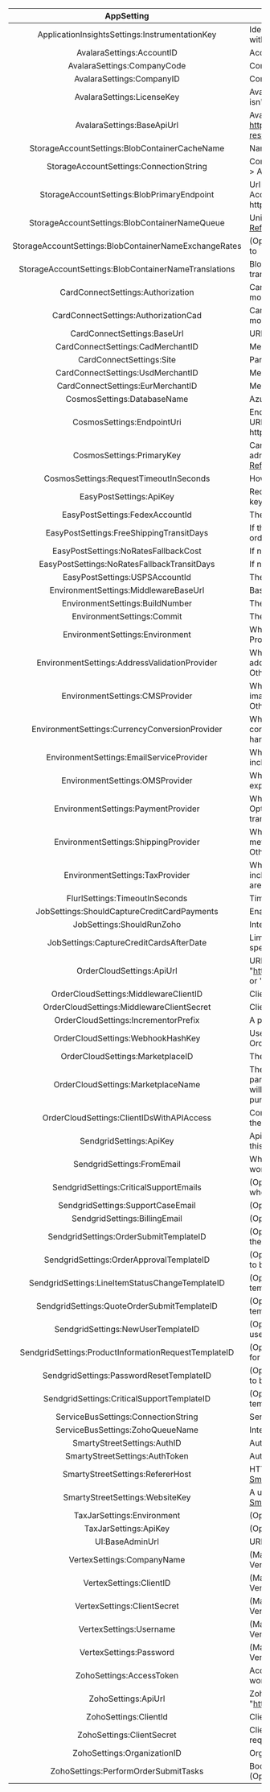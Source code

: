 ﻿|                      AppSetting                       | Description                                                                                                                                                                                                                 |
| :---------------------------------------------------: | --------------------------------------------------------------------------------------------------------------------------------------------------------------------------------------------------------------------------- |
|    ApplicationInsightsSettings:InstrumentationKey     | Identifies the resouce you want to associate your telemetry data with. [App Insights Overview](https://docs.microsoft.com/en-us/azure/azure-monitor/app/app-insights-overview)                                              |
|               AvalaraSettings:AccountID               | AccountId associated to Avalara account                                                                                                                                                                                     |
|              AvalaraSettings:CompanyCode              | Company name associated with Avalara                                                                                                                                                                                        |
|               AvalaraSettings:CompanyID               | ComapanyID associated with Avalara                                                                                                                                                                                          |
|              AvalaraSettings:LicenseKey               | Avalara License Key - Responses are mocked in Test and UAT if this isn't provided.                                                                                                                                          |
|              AvalaraSettings:BaseApiUrl               | Avalara Url to use based on environment (eg: https://rest.avatax.com/api/v2, https://sandbox-rest.avatax.com/api/v2)                                                                                                        |
|     StorageAccountSettings:BlobContainerCacheName     | Name of cache used with Azure blob storage                                                                                                                                                                                  |
|        StorageAccountSettings:ConnectionString        | Connection string for the storage account. Found in Storage Account > Access Keys                                                                                                                                           |
|      StorageAccountSettings:BlobPrimaryEndpoint       | Url for the blob storage that is hosted in Azure. Found in Storage Account > Endpoints > Primary endpoint. Format is https://{STORAGEACCOUNT_NAME}.blob.core.windows.net/                                                   |
|     StorageAccountSettings:BlobContainerNameQueue     | Unique name to signify queue within an account. [Microsoft Reference](https://docs.microsoft.com/en-us/rest/api/storageservices/naming-queues-and-metadata)                                                                 |
| StorageAccountSettings:BlobContainerNameExchangeRates | (Optional) Blob container that the exchange rates reside in defaults to                                                                                                                                                     |
| StorageAccountSettings:BlobContainerNameTranslations  | Blob container that translations reside in. By default only english translations are provide                                                                                                                                |
|           CardConnectSettings:Authorization           | CardConnect specific token for authorization - Responses are mocked in Test and UAT if this isn't provided.                                                                                                                 |
|         CardConnectSettings:AuthorizationCad          | CardConnect specific token for authorization (CAD) - Responses are mocked in Test and UAT if this isn't provided.                                                                                                           |
|              CardConnectSettings:BaseUrl              | URL used to connect to CardConnect (eg: cardconnect.com)                                                                                                                                                                    |
|           CardConnectSettings:CadMerchantID           | Merchant ID used for CAD, if applicable.                                                                                                                                                                                    |
|               CardConnectSettings:Site                | Partner level grouping. (eg: https://<site>.cardconnect.com), if applicable                                                                                                                                                 |
|           CardConnectSettings:UsdMerchantID           | Merchant ID used for USD                                                                                                                                                                                                    |
|           CardConnectSettings:EurMerchantID           | Merchant ID used for EUR                                                                                                                                                                                                    |
|              CosmosSettings:DatabaseName              | Azure database resource name                                                                                                                                                                                                |
|              CosmosSettings:EndpointUri               | Endpoint for your Cosmos instance. Can be found under Overview > URI. Is in the form https://{COSMOS_DB_ACCOUNT_NAME}.documents.azure.com:443/                                                                              |
|               CosmosSettings:PrimaryKey               | Can be found in Keys > Primary Key. Provides access to all the administrative resources for the database account [Microsoft Reference](https://docs.microsoft.com/en-us/azure/cosmos-db/secure-access-to-data#primary-keys) |
|        CosmosSettings:RequestTimeoutInSeconds         | How long before a request should be timed out                                                                                                                                                                               |
|                EasyPostSettings:ApiKey                | Required on every request. Used to authenticate as basic user. API keys give full read/write access to your account                                                                                                         |
|                EasyPostSettings:FedexAccountId        | The FedEx carrier account identifier.                                                                                                         |
|       EasyPostSettings:FreeShippingTransitDays        | If the order has free shipping, this marks the transit days for the order                                                                                                                                                   |
|         EasyPostSettings:NoRatesFallbackCost          | If no shipping rates are returned, use this as a fallback cost                                                                                                                                                              |
|      EasyPostSettings:NoRatesFallbackTransitDays      | If no shipping rates are returned, use this as a fallback transit days                                                                                                                                                      |
|            EasyPostSettings:USPSAccountId             | The USPS carrier account identifier. (Not used at this time) |
|         EnvironmentSettings:MiddlewareBaseUrl         | Base URL to the middleware API                                                                                                                                                                                              |
|            EnvironmentSettings:BuildNumber            | The build number, automatically set during deploy                                                                                                                                                                           |
|              EnvironmentSettings:Commit               | The commit, automatically set during deploy                                                                                                                                                                                 |
|            EnvironmentSettings:Environment            | Which environment this config will be used in (Test, UAT, Production).                                                                                                                                                      |
|     EnvironmentSettings:AddressValidationProvider     | Which address validation service provider will be used where address validation has been requested. Options include: "Smarty". Otherwise not handled. |
|             EnvironmentSettings:CMSProvider           | Which content management system provider will be used for storing images and pdfs for product information. Options include: N/A. Otherwise will default to custom integration with Azure blob storage. |
|     EnvironmentSettings:CurrencyConversionProvider    | Which currency conversion provider should be used for currency conversion. Options include: "ExchangeRates". Otherwise not handled. |
|        EnvironmentSettings:EmailServiceProvider       | Which email service provider should be used for emails. Options include: "SendGrid". Otherwise no emails will be sent. |
|             EnvironmentSettings:OMSProvider           | Which order management service provider should be used for exporting orders to. Options include: "Zoho". Otherwise not handled. |
|          EnvironmentSettings:PaymentProvider          | Which payment service provider should be used for payments. Options include: "CardConnect". Otherwise all payments and transactions are mocked. |
|          EnvironmentSettings:ShippingProvider         | Which shipping service provider should be used for shipping methods and fees calculation. Options include: "EasyPost". Otherwise not handled. |
|            EnvironmentSettings:TaxProvider            | Which tax service should be used for tax calculation. Options include: "Avalara", "Taxjar", or "Vertex". Otherwise mock responses are returned from the DefaultTaxProvider implementation. |
|            FlurlSettings:TimeoutInSeconds             | Timeout in seconds until Flurl (http client) will timeout                                                                                                                                                                   |
|     JobSettings:ShouldCaptureCreditCardPayments       | Enables payment capture job |
|              JobSettings:ShouldRunZoho                | Intended for Zoho integration (Not used at this time) |
|        JobSettings:CaptureCreditCardsAfterDate        | Limits the payment capture job to retrieve orders submitted after specific date |
|               OrderCloudSettings:ApiUrl               | URL to connect to OrderCloud (eg: "https://sandboxapi.ordercloud.io" "https://stagingapi.ordercloud.io", or "https://api.ordercloud.io")                                                                                    |
|         OrderCloudSettings:MiddlewareClientID         | ClientID used to interface with OrderCloud                                                                                                                                                                                  |
|       OrderCloudSettings:MiddlewareClientSecret       | Client Secret used to interface with OrderCloud                                                                                                                                                                             |
|         OrderCloudSettings:IncrementorPrefix          | A prefix used in all orderIDs to create a distinct incrementor                                                                                                                                                              |
|           OrderCloudSettings:WebhookHashKey           | Used to validate requests from webhooks are coming from OrderCloud                                                                                                                                                          |
|           OrderCloudSettings:MarketplaceID            | The ID of the Marketplace                                                                                                                                                                                                   |
|          OrderCloudSettings:MarketplaceName           | The Name of your Marketplace. If you're a marketplace owner that is participating in commerce then any orders placed for your products will display MarketplaceName as the company that the user is purchasing from         |
|      OrderCloudSettings:ClientIDsWithAPIAccess        | Comma-separated list of API Client IDs that will have API access to the middleware |
|                SendgridSettings:ApiKey                | Api Key given by SendGrid (Optional but emails won't work without this)                                                                                                                                                     |
|              SendgridSettings:FromEmail               | What account emails should be sent from (Optional but emails won't work without this)                                                                                                                                       |
|        SendgridSettings:CriticalSupportEmails         | (Optional) Comma delimited list of emails that should be contacted when critical failures occur that require manual intervention                                                                                           |
|           SendgridSettings:SupportCaseEmail           | (Optional) Email to send support cases to                                                                                                                                                                                   |
|             SendgridSettings:BillingEmail             | (Optional) Email to send for payment, billing, or refund queries                                                                                                                                                            |
|        SendgridSettings:OrderSubmitTemplateID         | (Optional) (Optional but required to send OrderSubmit emails) ID for the template to be used for OrderSubmit emails                                                                                                         |
|       SendgridSettings:OrderApprovalTemplateID        | (Optional but required to send OrderApproval emails) ID for template to be used for OrderApproval emails                                                                                                                    |
|    SendgridSettings:LineItemStatusChangeTemplateID    | (Optional but required to send LineItemStatusChange emails) ID for template to be used for LineItemStatusChange emails                                                                                                      |
|      SendgridSettings:QuoteOrderSubmitTemplateID      | (Optional but required to send QuoteOrderSubmit emails) ID for template to be used for QuoteOrderSubmit emails                                                                                                              |
|          SendgridSettings:NewUserTemplateID           | (Optional but required to send NewUser emails) ID for template to be used for NewUser emails                                                                                                                                |
| SendgridSettings:ProductInformationRequestTemplateID  | (Optional but required to send ProductInformationRequest emails) ID for template to be used for ProductInformationRequest emails                                                                                            |
|       SendgridSettings:PasswordResetTemplateID        | (Optional but required to send PasswordReset emails) ID for template to be used for PasswordReset emails                                                                                                                    |
|      SendgridSettings:CriticalSupportTemplateID       | (Optional) but required to send CriticalSupport emails) ID for template to be used for CriticalSupport emails                                                                                                               |
|          ServiceBusSettings:ConnectionString          | Service bus client connection string |
|            ServiceBusSettings:ZohoQueueName           | Intended for Zoho integration (Not used at this time) |
|              SmartyStreetSettings:AuthID              | Authentication ID used to connect with SmartyStreet |
|            SmartyStreetSettings:AuthToken             | Authorization token used to connect with SmartyStreet |
|           SmartyStreetSettings:RefererHost            | HTTP Header to a hostname/IP address listed with the Website Key [SmartyStreet Docs](https://smartystreets.com/docs/cloud/authentication) |
|            SmartyStreetSettings:WebsiteKey            | A unique key that can be associated with one or more hostnames. [SmartyStreet Docs](https://smartystreets.com/docs/cloud/authentication) |
|               TaxJarSettings:Environment              | (Optional) The TaxJar environment, "Sandbox" or "Production" |
|                 TaxJarSettings:ApiKey                 | (Optional) The TaxJar API key |
|                    UI:BaseAdminUrl                    | URL to the admin app used                                                                                                                                                                                                   |
|               VertexSettings:CompanyName              | (Mandatory when EnvironmentSettings:TaxProvider is Vertex) The Vertex company name |
|                VertexSettings:ClientID                | (Mandatory when EnvironmentSettings:TaxProvider is Vertex) The Vertex client id |
|              VertexSettings:ClientSecret              | (Mandatory when EnvironmentSettings:TaxProvider is Vertex) The Vertex client secret |
|                VertexSettings:Username                | (Mandatory when EnvironmentSettings:TaxProvider is Vertex) The Vertex username |
|                VertexSettings:Password                | (Mandatory when EnvironmentSettings:TaxProvider is Vertex) The Vertex password |
|               ZohoSettings:AccessToken                | AccessToken used with Zoho (Optional but required for Zoho to work)                                                                                                                                                         |
|                  ZohoSettings:ApiUrl                  | Zoho's API URL. Default value if not set "https://books.zoho.com/api/v3" |
|                 ZohoSettings:ClientId                 | ClientID used with Zoho (Optional but required for Zoho to work)                                                                                                                                                            |
|               ZohoSettings:ClientSecret               | ClientSecret used with Zoho and specified ClientID (Optional but required for Zoho to work)                                                                                                                                 |
|              ZohoSettings:OrganizationID              | OrgID used with Zoho (Optional but required for Zoho to work)                                                                                                                                                               |
|         ZohoSettings:PerformOrderSubmitTasks          | Boolean that decides if order submit tasks should go through Zoho (Optional but required for Zoho to work)                                                                                                                  |
